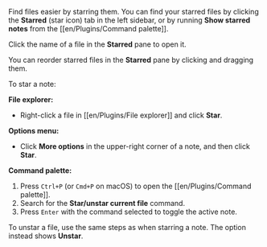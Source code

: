 Find files easier by starring them. You can find your starred files by clicking the **Starred** (star icon) tab in the left sidebar, or by running **Show starred notes** from the [[en/Plugins/Command palette]].

Click the name of a file in the **Starred** pane to open it.

You can reorder starred files in the **Starred** pane by clicking and dragging them.

To star a note:

**File explorer:**

- Right-click a file in [[en/Plugins/File explorer]] and click **Star**.

**Options menu:**

- Click **More options** in the upper-right corner of a note, and then click **Star**.

**Command palette:**

1. Press `Ctrl+P` (or `Cmd+P` on macOS) to open the [[en/Plugins/Command palette]].
2. Search for the **Star/unstar current file** command.
3. Press `Enter` with the command selected to toggle the active note.

To unstar a file, use the same steps as when starring a note. The option instead shows **Unstar**.
